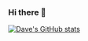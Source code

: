 ### Hi there 👋

<!--
**dave-kav/dave-kav** is a ✨ _special_ ✨ repository because its `README.md` (this file) appears on your GitHub profile.

Here are some ideas to get you started:

- 🔭 I’m currently working on ...
- 🌱 I’m currently learning ...
- 👯 I’m looking to collaborate on ...
- 🤔 I’m looking for help with ...
- 💬 Ask me about ...
- 📫 How to reach me: ...
- 😄 Pronouns: ...
- ⚡ Fun fact: ...
-->

[![Dave's GitHub stats](https://github-readme-stats.vercel.app/api?username=dave-kav)](https://github.com/anuraghazra/github-readme-stats)

